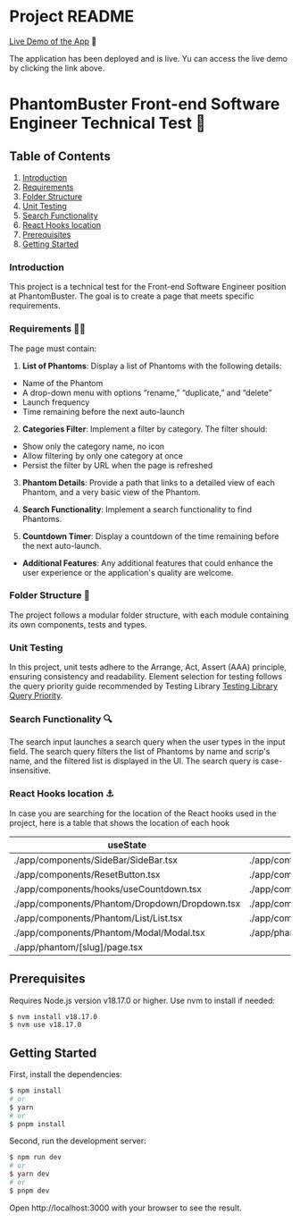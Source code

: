 # Project README

[Live Demo of the App](https://phantom-dashboard.vercel.app/) 🚀

The application has been deployed and is live. Yu can access the live demo by clicking the link above.

# PhantomBuster Front-end Software Engineer Technical Test 👻

## Table of Contents

1. [Introduction](#introduction)
2. [Requirements](#requirements)
3. [Folder Structure](#folder-structure)
4. [Unit Testing](#unit-testing)
5. [Search Functionality](#search-functionality)
6. [React Hooks location](#react-hooks-location)
7. [Prerequisites](#prerequisites)
8. [Getting Started](#getting-started)

### Introduction

This project is a technical test for the Front-end Software Engineer position at PhantomBuster. The goal is to create a page that meets specific requirements.

### Requirements 👷‍♀️

The page must contain:

1. **List of Phantoms**: Display a list of Phantoms with the following details:

- Name of the Phantom
- A drop-down menu with options “rename,” “duplicate,” and “delete”
- Launch frequency
- Time remaining before the next auto-launch

2. **Categories Filter**: Implement a filter by category. The filter should:

- Show only the category name, no icon
- Allow filtering by only one category at once
- Persist the filter by URL when the page is refreshed

3. **Phantom Details**: Provide a path that links to a detailed view of each Phantom, and a very basic view of the Phantom.

4. **Search Functionality**: Implement a search functionality to find Phantoms.

5. **Countdown Timer**: Display a countdown of the time remaining before the next auto-launch.

- **Additional Features**: Any additional features that could enhance the user experience or the application's quality are welcome.

### Folder Structure 🏢

The project follows a modular folder structure, with each module containing its own components, tests and types.

### Unit Testing

In this project, unit tests adhere to the Arrange, Act, Assert (AAA) principle, ensuring consistency and readability. Element selection for testing follows the query priority guide recommended by Testing Library [Testing Library Query Priority](https://testing-library.com/docs/queries/about/#priority).

### Search Functionality 🔍

The search input launches a search query when the user types in the input field. The search query filters the list of Phantoms by name and scrip's name, and the filtered list is displayed in the UI. The search query is case-insensitive.

### React Hooks location ⚓️

In case you are searching for the location of the React hooks used in the project, here is a table that shows the location of each hook

| useState                                       | useEffect                                      | useContext                                     | useReducer                           | useRef                                         | useCallback                              |
| ---------------------------------------------- | ---------------------------------------------- | ---------------------------------------------- | ------------------------------------ | ---------------------------------------------- | ---------------------------------------- |
| ./app/components/SideBar/SideBar.tsx           | ./app/contexts/DashboardProvider.tsx           | ./app/components/SideBar/SideBar.tsx           | ./app/contexts/DashboardProvider.tsx | ./app/components/hooks/useCountdown.tsx        | ./app/components/Phantom/List/List.tsx   |
| ./app/components/ResetButton.tsx               | ./app/components/SideBar/SideBar.tsx           | ./app/components/ResetButton.tsx               |                                      | ./app/components/Phantom/Dropdown/Dropdown.tsx | ./app/components/Phantom/Modal/Modal.tsx |
| ./app/components/hooks/useCountdown.tsx        | ./app/components/hooks/useCountdown.tsx        | ./app/components/Phantom/Dropdown/Dropdown.tsx |                                      | ./app/components/Phantom/Modal/Modal.tsx       |                                          |
| ./app/components/Phantom/Dropdown/Dropdown.tsx | ./app/components/Phantom/Dropdown/Dropdown.tsx | ./app/components/Phantom/List/List.tsx         |                                      |                                                |                                          |
| ./app/components/Phantom/List/List.tsx         | ./app/components/Phantom/Modal/Modal.tsx       | ./app/components/Phantom/Modal/Modal.tsx       |                                      |                                                |                                          |
| ./app/components/Phantom/Modal/Modal.tsx       | ./app/phantom/[slug]/page.tsx                  |                                                |                                      |                                                |                                          |
| ./app/phantom/[slug]/page.tsx                  |                                                |                                                |                                      |                                                |                                          |

## Prerequisites

Requires Node.js version v18.17.0 or higher. Use nvm to install if needed:

```bash
$ nvm install v18.17.0
$ nvm use v18.17.0
```

## Getting Started

First, install the dependencies:

```bash
$ npm install
# or
$ yarn
# or
$ pnpm install

```

Second, run the development server:

```bash
$ npm run dev
# or
$ yarn dev
# or
$ pnpm dev
```

Open http://localhost:3000 with your browser to see the result.
